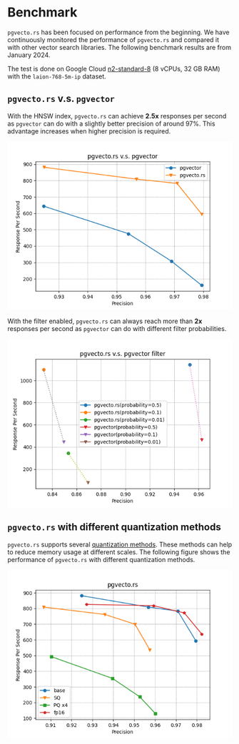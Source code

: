 # Benchmark

`pgvecto.rs` has been focused on performance from the beginning. We have continuously monitored the performance of `pgvecto.rs` and compared it with other vector search libraries. The following benchmark results are from January 2024.

The test is done on Google Cloud [n2-standard-8](https://cloud.google.com/compute/docs/general-purpose-machines#n2_series) (8 vCPUs, 32 GB RAM) with the `laion-768-5m-ip` dataset.

## `pgvecto.rs` v.s. `pgvector`

With the HNSW index, `pgvecto.rs` can achieve **2.5x** responses per second as `pgvector` can do with a slightly better precision of around 97%. This advantage increases when higher precision is required.

![pgvecto.rs_vs_pgvector](./images/2024Jan_pgvectors_compare.png)

With the filter enabled, `pgvecto.rs` can always reach more than **2x** responses per second as `pgvector` can do with different filter probabilities.

![pgvecto.rs_vs_pgvector_filter](./images/2024Jan_pgvectors_filter_compare.png)

## `pgvecto.rs` with different quantization methods

`pgvecto.rs` supports several [quantization methods](../usage/quantization.md). These methods can help to reduce memory usage at different scales. The following figure shows the performance of `pgvecto.rs` with different quantization methods.

![pgvecto.rs_quantization](./images/2024Jan_pgvectors_quantization.png)
